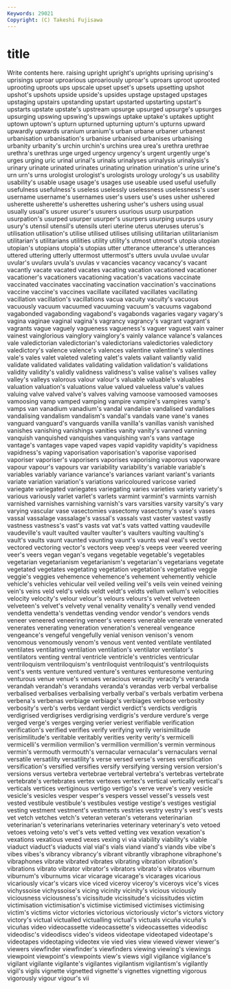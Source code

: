 ```yaml
---
Keywords: 29021 
Copyright: (C) Takeshi Fujisawa
---
```


# title

Write contents here.
raising upright
upright's uprights uprising uprising's uprisings uproar uproarious uproariously uproar's uproars
uproot uprooted uprooting uproots ups upscale upset upset's upsets upsetting
upshot upshot's upshots upside upside's upsides upstage upstaged upstages upstaging
upstairs upstanding upstart upstarted upstarting upstart's upstarts upstate upstate's upstream
upsurge upsurged upsurge's upsurges upsurging upswing upswing's upswings uptake uptake's
uptakes uptight uptown uptown's upturn upturned upturning upturn's upturns upward
upwardly upwards uranium uranium's urban urbane urbaner urbanest urbanisation urbanisation's
urbanise urbanised urbanises urbanising urbanity urbanity's urchin urchin's urchins urea
urea's urethra urethrae urethra's urethras urge urged urgency urgency's urgent
urgently urge's urges urging uric urinal urinal's urinals urinalyses urinalysis
urinalysis's urinary urinate urinated urinates urinating urination urination's urine urine's
urn urn's urns urologist urologist's urologists urology urology's us usability
usability's usable usage usage's usages use useable used useful usefully
usefulness usefulness's useless uselessly uselessness uselessness's user username username's usernames
user's users use's uses usher ushered usherette usherette's usherettes ushering
usher's ushers using usual usually usual's usurer usurer's usurers usurious
usurp usurpation usurpation's usurped usurper usurper's usurpers usurping usurps usury
usury's utensil utensil's utensils uteri uterine uterus uteruses uterus's utilisation
utilisation's utilise utilised utilises utilising utilitarian utilitarianism utilitarian's utilitarians utilities
utility utility's utmost utmost's utopia utopian utopian's utopians utopia's utopias
utter utterance utterance's utterances uttered uttering utterly uttermost uttermost's utters
uvula uvulae uvular uvular's uvulars uvula's uvulas v vacancies vacancy
vacancy's vacant vacantly vacate vacated vacates vacating vacation vacationed vacationer
vacationer's vacationers vacationing vacation's vacations vaccinate vaccinated vaccinates vaccinating vaccination
vaccination's vaccinations vaccine vaccine's vaccines vacillate vacillated vacillates vacillating vacillation
vacillation's vacillations vacua vacuity vacuity's vacuous vacuously vacuum vacuumed vacuuming
vacuum's vacuums vagabond vagabonded vagabonding vagabond's vagabonds vagaries vagary vagary's
vagina vaginae vaginal vagina's vagrancy vagrancy's vagrant vagrant's vagrants vague
vaguely vagueness vagueness's vaguer vaguest vain vainer vainest vainglorious vainglory
vainglory's vainly valance valance's valances vale valedictorian valedictorian's valedictorians valedictories
valedictory valedictory's valence valence's valences valentine valentine's valentines vale's vales
valet valeted valeting valet's valets valiant valiantly valid validate validated
validates validating validation validation's validations validity validity's validly validness validness's
valise valise's valises valley valley's valleys valorous valour valour's valuable
valuable's valuables valuation valuation's valuations value valued valueless value's values
valuing valve valved valve's valves valving vamoose vamoosed vamooses vamoosing
vamp vamped vamping vampire vampire's vampires vamp's vamps van vanadium
vanadium's vandal vandalise vandalised vandalises vandalising vandalism vandalism's vandal's vandals
vane vane's vanes vanguard vanguard's vanguards vanilla vanilla's vanillas vanish
vanished vanishes vanishing vanishings vanities vanity vanity's vanned vanning vanquish
vanquished vanquishes vanquishing van's vans vantage vantage's vantages vape vaped
vapes vapid vapidity vapidity's vapidness vapidness's vaping vaporisation vaporisation's vaporise
vaporised vaporiser vaporiser's vaporisers vaporises vaporising vaporous vaporware vapour vapour's
vapours var variability variability's variable variable's variables variably variance variance's
variances variant variant's variants variate variation variation's variations varicoloured varicose
varied variegate variegated variegates variegating varies varieties variety variety's various
variously varlet varlet's varlets varmint varmint's varmints varnish varnished varnishes
varnishing varnish's vars varsities varsity varsity's vary varying vascular vase
vasectomies vasectomy vasectomy's vase's vases vassal vassalage vassalage's vassal's vassals
vast vaster vastest vastly vastness vastness's vast's vasts vat vat's
vats vatted vatting vaudeville vaudeville's vault vaulted vaulter vaulter's vaulters
vaulting vaulting's vault's vaults vaunt vaunted vaunting vaunt's vaunts veal
veal's vector vectored vectoring vector's vectors veep veep's veeps veer
veered veering veer's veers vegan vegan's vegans vegetable vegetable's vegetables
vegetarian vegetarianism vegetarianism's vegetarian's vegetarians vegetate vegetated vegetates vegetating vegetation
vegetation's vegetative veggie veggie's veggies vehemence vehemence's vehement vehemently vehicle
vehicle's vehicles vehicular veil veiled veiling veil's veils vein veined
veining vein's veins veld veld's velds veldt veldt's veldts vellum
vellum's velocities velocity velocity's velour velour's velours velours's velvet velveteen
velveteen's velvet's velvety venal venality venality's venally vend vended vendetta
vendetta's vendettas vending vendor vendor's vendors vends veneer veneered veneering
veneer's veneers venerable venerate venerated venerates venerating veneration veneration's venereal
vengeance vengeance's vengeful vengefully venial venison venison's venom venomous venomously
venom's venous vent vented ventilate ventilated ventilates ventilating ventilation ventilation's
ventilator ventilator's ventilators venting ventral ventricle ventricle's ventricles ventricular ventriloquism
ventriloquism's ventriloquist ventriloquist's ventriloquists vent's vents venture ventured venture's ventures
venturesome venturing venturous venue venue's venues veracious veracity veracity's veranda
verandah verandah's verandahs veranda's verandas verb verbal verbalise verbalised verbalises
verbalising verbally verbal's verbals verbatim verbena verbena's verbenas verbiage verbiage's
verbiages verbose verbosity verbosity's verb's verbs verdant verdict verdict's verdicts
verdigris verdigrised verdigrises verdigrising verdigris's verdure verdure's verge verged verge's
verges verging verier veriest verifiable verification verification's verified verifies verify
verifying verily verisimilitude verisimilitude's veritable veritably verities verity verity's vermicelli
vermicelli's vermilion vermilion's vermillion vermillion's vermin verminous vermin's vermouth vermouth's
vernacular vernacular's vernaculars vernal versatile versatility versatility's verse versed verse's
verses versification versification's versified versifies versify versifying versing version version's
versions versus vertebra vertebrae vertebral vertebra's vertebras vertebrate vertebrate's vertebrates
vertex vertexes vertex's vertical vertically vertical's verticals vertices vertiginous vertigo
vertigo's verve verve's very vesicle vesicle's vesicles vesper vesper's vespers
vessel vessel's vessels vest vested vestibule vestibule's vestibules vestige vestige's
vestiges vestigial vesting vestment vestment's vestments vestries vestry vestry's vest's
vests vet vetch vetches vetch's veteran veteran's veterans veterinarian veterinarian's
veterinarians veterinaries veterinary veterinary's veto vetoed vetoes vetoing veto's vet's
vets vetted vetting vex vexation vexation's vexations vexatious vexed vexes
vexing vi via viability viability's viable viaduct viaduct's viaducts vial
vial's vials viand viand's viands vibe vibe's vibes vibes's vibrancy
vibrancy's vibrant vibrantly vibraphone vibraphone's vibraphones vibrate vibrated vibrates vibrating
vibration vibration's vibrations vibrato vibrator vibrator's vibrators vibrato's vibratos viburnum
viburnum's viburnums vicar vicarage vicarage's vicarages vicarious vicariously vicar's vicars
vice viced viceroy viceroy's viceroys vice's vices vichyssoise vichyssoise's vicing
vicinity vicinity's vicious viciously viciousness viciousness's vicissitude vicissitude's vicissitudes victim
victimisation victimisation's victimise victimised victimises victimising victim's victims victor victories
victorious victoriously victor's victors victory victory's victual victualled victualling victual's
victuals vicuña vicuña's vicuñas video videocassette videocassette's videocassettes videodisc videodisc's
videodiscs video's videos videotape videotaped videotape's videotapes videotaping videotex vie
vied vies view viewed viewer viewer's viewers viewfinder viewfinder's viewfinders
viewing viewing's viewings viewpoint viewpoint's viewpoints view's views vigil vigilance
vigilance's vigilant vigilante vigilante's vigilantes vigilantism vigilantism's vigilantly vigil's vigils
vignette vignetted vignette's vignettes vignetting vigorous vigorously vigour vigour's vii
